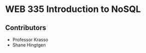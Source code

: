 <h1>WEB 335 Introduction to NoSQL</h1>
<h2>Contributors</h2>
<ul>
    <li>Professor Krasso</li>
    <li>Shane Hingtgen</li>
